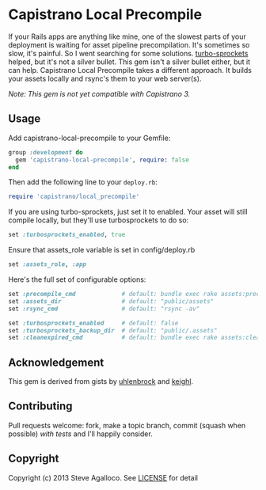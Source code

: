 # Capistrano Local Precompile

If your Rails apps are anything like mine, one of the slowest parts of your deployment is waiting for asset pipeline precompilation. It's sometimes so slow, it's painful. So I went searching for some solutions. [turbo-sprockets](https://github.com/ndbroadbent/turbo-sprockets-rails3) helped, but it's not a silver bullet.  This gem isn't a silver bullet either, but it can help.  Capistrano Local Precompile takes a different approach. It builds your assets locally and rsync's them to your web server(s).

*Note: This gem is not yet compatible with Capistrano 3.*

## Usage

Add capistrano-local-precompile to your Gemfile:

```ruby
group :development do
  gem 'capistrano-local-precompile', require: false
end
```

Then add the following line to your `deploy.rb`:

```ruby
require 'capistrano/local_precompile'
```

If you are using turbo-sprockets, just set it to enabled. Your asset will still compile locally, but they'll use turbosprockets to do so:

```ruby
set :turbosprockets_enabled, true
```

Ensure that assets_role variable is set in config/deploy.rb 

```ruby
set :assets_role, :app
```

Here's the full set of configurable options:

```ruby
set :precompile_cmd             # default: bundle exec rake assets:precompile
set :assets_dir                 # default: "public/assets"
set :rsync_cmd                  # default: "rsync -av"

set :turbosprockets_enabled     # default: false
set :turbosprockets_backup_dir  # default: "public/.assets"
set :cleanexpired_cmd           # default: bundle exec rake assets:clean_expired
```

## Acknowledgement

This gem is derived from gists by [uhlenbrock][] and [keighl][].

[uhlenbrock]: https://gist.github.com/uhlenbrock/1477596
[keighl]: https://gist.github.com/keighl/4338134

## Contributing

Pull requests welcome: fork, make a topic branch, commit (squash when possible) *with tests* and I'll happily consider.

## Copyright

Copyright (c) 2013 Steve Agalloco. See [LICENSE](LICENSE.md) for detail
